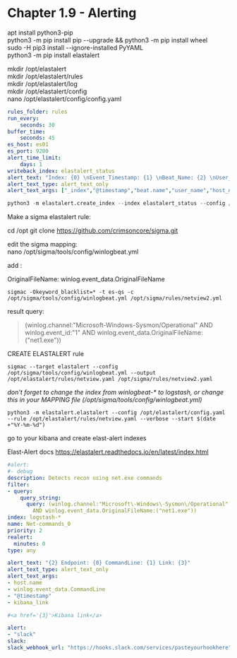 #   Chapter 1.9 - Alerting
apt install python3-pip  
python3 -m pip install pip --upgrade && python3 -m pip install wheel  
sudo -H pip3 install --ignore-installed PyYAML  
python3 -m pip install elastalert  

mkdir /opt/elastalert  
mkdir /opt/elastalert/rules  
mkdir /opt/elastalert/log  
mkdir /opt/elastalert/config    
nano /opt/elastalert/config/config.yaml    

```yml
rules_folder: rules
run_every:
    seconds: 30
buffer_time:
    seconds: 45
es_host: es01
es_port: 9200
alert_time_limit:
    days: 1
writeback_index: elastalert_status
alert_text: "Index: {0} \nEvent_Timestamp: {1} \nBeat_Name: {2} \nUser_Name: {3} \nHost_Name: {4} \nLog_Name: {5} \nOriginal_Message: \n\n{6}"
alert_text_type: alert_text_only
alert_text_args: ["_index","@timestamp","beat.name","user_name","host_name","log_name","z_original_message"]
```

```python 
python3 -m elastalert.create_index --index elastalert_status --config /opt/elastalert/config.yaml
```

Make a sigma elastalert rule:

cd /opt
git clone https://github.com/crimsoncore/sigma.git

edit the sigma mapping:  
nano /opt/sigma/tools/config/winlogbeat.yml

add :

OriginalFileName: winlog.event_data.OriginalFileName

```code 
sigmac -Okeyword_blacklist=* -t es-qs -c /opt/sigma/tools/config/winlogbeat.yml /opt/sigma/rules/netview2.yml
```

result query:  
>(winlog.channel:"Microsoft\-Windows\-Sysmon\/Operational" AND winlog.event_id:"1" AND winlog.event_data.OriginalFileName:("net1.exe"))

CREATE ELASTALERT rule

```code
sigmac --target elastalert --config /opt/sigma/tools/config/winlogbeat.yml --output /opt/elastalert/rules/netview.yaml /opt/sigma/rules/netview2.yaml
```

_don't forget to change the index from winlogbeat-* to logstash, or change this in your MAPPING file (/opt/sigma/tools/config/winlogbeat.yml)_

```code
python3 -m elastalert.elastalert --config /opt/elastalert/config.yaml --rule /opt/elastalert/rules/netview.yaml --verbose --start $(date +"%Y-%m-%d")
```

go to your kibana and create elast-alert indexes

Elast-Alert docs
https://elastalert.readthedocs.io/en/latest/index.html

```yml
#alert:
#- debug
description: Detects recon using net.exe commands
filter:
- query:
    query_string:
      query: (winlog.channel:"Microsoft\-Windows\-Sysmon\/Operational" AND winlog.event_id:"1"
        AND winlog.event_data.OriginalFileName:("net1.exe"))
index: logstash-*
name: Net-commands_0
priority: 2
realert:
  minutes: 0
type: any

alert_text: "{2} Endpoint: {0} CommandLine: {1} Link: {3}"
alert_text_type: alert_text_only
alert_text_args:
- host.name
- winlog.event_data.CommandLine
- "@timestamp"
- kibana_link

#<a href='{3}'>Kibana link</a>

alert:
- "slack"
slack:
slack_webhook_url: "https://hooks.slack.com/services/pasteyourhookhere"
```
